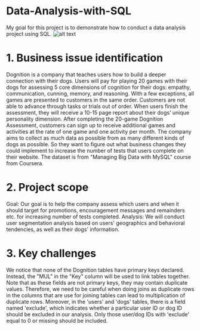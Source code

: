 # Data-Analysis-with-SQL

My goal for this project is to demonstrate how to conduct a data analysis project using SQL.
![alt text](http://url/to/img.png)

# 1. Business issue identification
Dognition is a company that teaches users how to build a deeper connection with their dogs. 
Users will pay for playing 20 games with their dogs for assessing 5 core dimensions of cognition for their dogs: empathy, communication, cunning, memory, and reasoning. With a few exceptions, all games are presented to customers in the same order. Customers are not able to advance through tasks or trials out of order. When users finish the assessment, they will receive a 10-15 page report about their dogs’ unique personality dimension. After completing the 20-game Dognition Assessment, customers can sign up to receive additional games and activities at the rate of one game and one activity per month. The company aims to collect as much data as possible from as many different kinds of dogs as possible. So they want to figure out what business changes they could implement to increase the number of tests that users complete on their website. The dataset is from "Managing Big Data with MySQL" course from Coursera.

# 2. Project scope
Goal: Our goal is to help the company assess which users and when it should target for promotions, encouragement messages and remainders etc. for increasing number of tests completed.
Analysis: We will conduct user segmentation analysis based on users' geographics and behavioral tendencies, as well as their dogs' information.

# 3. Key challenges
We notice that none of the Dognition tables have primary keys declared. Instead, the "MUL" in the "Key" column will be used to link tables together. Note that as these fields are not primary keys, they may contain duplicate values. Therefore, we need to be careful when doing joins as duplicate rows in the columns that are use for joining tables can lead to multiplication of duplicate rows. Moreover, in the 'users' and 'dogs' tables, there is a field named 'exclude', which indicates whether a particular user ID or dog ID should be excluded in our analysis. Only those user/dog IDs with 'exclude' equal to 0 or missing should be included. 
